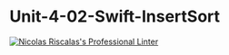 # Unit-4-02-Swift-InsertSort
[![Nicolas Riscalas's Professional Linter](https://github.com/ICS4U-Programming-NicolasR/Unit-4-02-Swift-InsertSort/actions/workflows/main.yml/badge.svg)](https://github.com/ICS4U-Programming-NicolasR/Unit-4-02-Swift-InsertSort/actions/workflows/main.yml)
